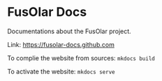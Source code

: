 # FusOlar Docs
Documentations about the FusOlar project.

Link: https://fusolar-docs.github.com

To complie the website from sources:
`mkdocs build`

To activate the website:
`mkdocs serve`
